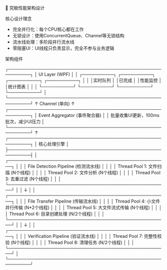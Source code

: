   🚀 究极性能架构设计

  核心设计理念

  - 完全并行化：每个CPU核心都在工作
  - 无锁设计：使用ConcurrentQueue、Channel等无锁结构
  - 流水线处理：多阶段并行流水线
  - 零阻塞UI：UI线程只负责显示，完全不参与业务逻辑

  架构组件

  ┌─────────────────────────────────────────────────────────┐
  │                     UI Layer (WPF)                       │
  │  ┌──────────┐ ┌──────────┐ ┌──────────┐ ┌──────────┐  │
  │  │实时队列  │ │已完成   │ │性能监控  │ │统计图表  │  │
  │  └──────────┘ └──────────┘ └──────────┘ └──────────┘  │
  └─────────────────────────────────────────────────────────┘
                              ↑
                       Channel (单向)
                              ↑
  ┌─────────────────────────────────────────────────────────┐
  │              Event Aggregator (事件聚合器)               │
  │   批量收集UI更新，100ms批次，减少UI压力                  │
  └─────────────────────────────────────────────────────────┘
                              ↑
  ┌─────────────────────────────────────────────────────────┐
  │                  核心处理引擎                            │
  ├─────────────────────────────────────────────────────────┤
  │ ┌───────────────────────────────────────────────────┐  │
  │ │         File Detection Pipeline (检测流水线)       │  │
  │ │  Thread Pool 1: 文件扫描 (N个线程)                │  │
  │ │  Thread Pool 2: 文件分析 (N个线程)                │  │
  │ │  Thread Pool 3: 去重过滤 (N个线程)                │  │
  │ └───────────────────────────────────────────────────┘  │
  │                          ↓                              │
  │ ┌───────────────────────────────────────────────────┐  │
  │ │         File Transfer Pipeline (传输流水线)        │  │
  │ │  Thread Pool 4: 小文件并行传输 (N*2个线程)        │  │
  │ │  Thread Pool 5: 大文件流式传输 (N个线程)          │  │
  │ │  Thread Pool 6: 目录创建处理 (N/2个线程)          │  │
  │ └───────────────────────────────────────────────────┘  │
  │                          ↓                              │
  │ ┌───────────────────────────────────────────────────┐  │
  │ │      Verification Pipeline (验证流水线)            │  │
  │ │  Thread Pool 7: 完整性校验 (N个线程)              │  │
  │ │  Thread Pool 8: 清理任务 (N/2个线程)              │  │
  │ └───────────────────────────────────────────────────┘  │
  └─────────────────────────────────────────────────────────┘
